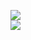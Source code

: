 [![](https://img.shields.io/badge/Made%20With-Github%20Spray-lightgrey.svg?style=for-the-badge&logo=github)](https://github.com/Annihil/github-spray#22165)  
[![](https://i.imgur.com/2DrTn0Z.gif)](https://github.com/Annihil/github-spray)